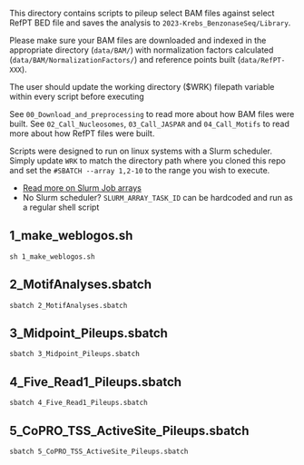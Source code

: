 This directory contains scripts to pileup select BAM files against select RefPT BED file and saves the analysis to `2023-Krebs_BenzonaseSeq/Library`.

Please make sure your BAM files are downloaded and indexed in the appropriate directory (`data/BAM/`) with normalization factors calculated (`data/BAM/NormalizationFactors/`) and reference points built (`data/RefPT-XXX`).

The user should update the working directory ($WRK) filepath variable within every script before executing

See `00_Download_and_preprocessing` to read more about how BAM files were built.
See `02_Call_Nucleosomes`, `03_Call_JASPAR` and `04_Call_Motifs` to read more about how RefPT files were built.

Scripts were designed to run on linux systems with a Slurm scheduler. Simply update `WRK` to match the directory path where you cloned this repo and set the `#SBATCH --array 1,2-10` to the range you wish to execute.

- [Read more on Slurm Job arrays](https://slurm.schedmd.com/job_array.html)
- No Slurm scheduler? `SLURM_ARRAY_TASK_ID` can be hardcoded and run as a regular shell script

## 1_make_weblogos.sh

```
sh 1_make_weblogos.sh
```

## 2_MotifAnalyses.sbatch

```
sbatch 2_MotifAnalyses.sbatch
```

## 3_Midpoint_Pileups.sbatch

```
sbatch 3_Midpoint_Pileups.sbatch
```

## 4_Five_Read1_Pileups.sbatch

```
sbatch 4_Five_Read1_Pileups.sbatch
```

## 5_CoPRO_TSS_ActiveSite_Pileups.sbatch

```
sbatch 5_CoPRO_TSS_ActiveSite_Pileups.sbatch
```
